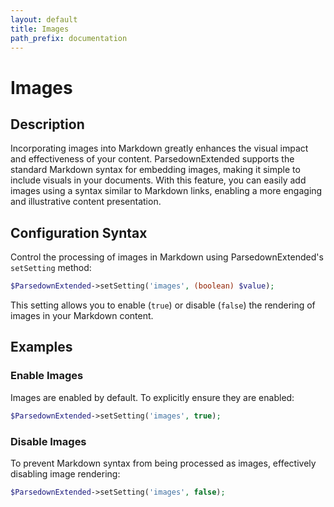 ```yaml
---
layout: default
title: Images
path_prefix: documentation
---
```


# Images

## Description

Incorporating images into Markdown greatly enhances the visual impact and effectiveness of your content. ParsedownExtended supports the standard Markdown syntax for embedding images, making it simple to include visuals in your documents. With this feature, you can easily add images using a syntax similar to Markdown links, enabling a more engaging and illustrative content presentation.

## Configuration Syntax

Control the processing of images in Markdown using ParsedownExtended's `setSetting` method:

```php
$ParsedownExtended->setSetting('images', (boolean) $value);
```

This setting allows you to enable (`true`) or disable (`false`) the rendering of images in your Markdown content.

## Examples

### Enable Images

Images are enabled by default. To explicitly ensure they are enabled:

```php
$ParsedownExtended->setSetting('images', true);
```

### Disable Images

To prevent Markdown syntax from being processed as images, effectively disabling image rendering:

```php
$ParsedownExtended->setSetting('images', false);
```
